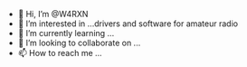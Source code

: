 - 👋 Hi, I’m @W4RXN
- 👀 I’m interested in ...drivers and software for amateur radio
- 🌱 I’m currently learning ...
- 💞️ I’m looking to collaborate on ...
- 📫 How to reach me ...

<!---
W4RXN/W4RXN is a ✨ special ✨ repository because its `README.md` (this file) appears on your GitHub profile.
You can click the Preview link to take a look at your changes.
--->

